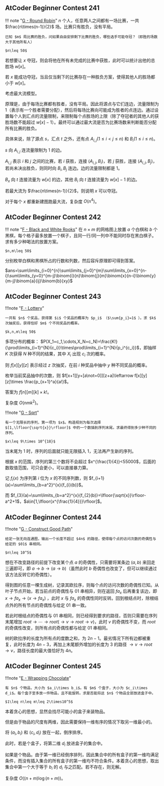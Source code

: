 ## AtCoder Beginner Contest 241

!!! note "[G - Round Robin](https://atcoder.jp/contests/abc241/tasks/abc241_g)"
    $n$ 个人，任意两人之间都有一场比赛，一共 $\frac{n\times(n-1)}{2}$ 场。比赛只有胜负，没有平局。

    已知 $m$ 局比赛的胜负，问如果自由安排剩下比赛的胜负，哪些选手可能夺冠？（即胜的场数大于其他所有人）

    $n\leq 50$

若想要让 $x$ 夺冠，则会将他在所有未完成的比赛中获胜，此时可以统计出他的总胜场 $w[x]$。

若 $x$ 能成功夺冠，当且仅当剩下的比赛存在一种胜负方案，使得其他人的胜场都小于 $w[x]$。

考虑最大流模型。

原理是，由于每场比赛都有胜者，没有平局。因此将源点与它们连边，流量限制为 $1$（表示有一个胜者需要分配），然后将每场比赛向可能成为胜者的点连边。通过设置每个人到汇点的流量限制，来限制每个点胜场的上限（除了夺冠者的其他人的获胜场数不能超过 $w[x]-1$）。最终可以通过最大流是否为比赛场数来判断能否分配所有比赛的胜负。

具体来说，除了源点 $s$，汇点 $t$ 之外，还有点 $A_{i,j}(1\leq i<j\leq n)$ 和 $B_i(1\leq i\leq n)$。

$s$ 向 $A_{i,j}$ 连流量限制为 $1$ 的边。

$A_{i,j}$ 表示 $i$ 和 $j$ 之间的比赛，若 $i$ 获胜，连接 $(A_{i,j},B_i)$，若 $j$ 获胜，连接 $(A_{i,j},B_j)$，若尚未决出胜负，则同时向 $B_i,B_j$ 连边。边的流量限制都是 $1$。

$B_x$ 向 $t$ 连接流量为 $w[x]$ 的边，其他 $B_i$ 向 $t$ 连接流量为 $w[x] - 1$ 的边。

若最大流为 $\frac{n\times(n-1)}{2}$，则说明 $x$ 可以夺冠。

对于每个 $x$ 都重新建图跑最大流，复杂度 $O(n^4)$。

## AtCoder Beginner Contest 242

!!! note "[F - Black and White Rooks](https://atcoder.jp/contests/abc242/tasks/abc242_f)"
    在 $n\times m$ 的网格图上放置 $a$ 个白棋和 $b$ 个黑棋，每个格子最多放置一个棋子，且同一行/同一列中不能同时存在黑白棋子。求有多少种喝法的放置方案。

    $n,m\leq 50$

分别枚举白棋和黑棋所占的行数和列数，然后容斥原理即可得到答案。

$ans=\sum\limits_{i=0}^{n}\sum\limits_{j=0}^{m}\sum\limits_{x=0}^{n-i}\sum\limits_{y=0}^{m-j}\binom{i}{n}\binom{j}{m}\binom{x}{n-i}\binom{y}{m-j}\binom{a}{ij}\binom{b}{xy}$

## AtCoder Beginner Contest 243

!!!note "[F - Lottery](https://atcoder.jp/contests/abc243/tasks/abc243_f)"

    一共有 $n$ 个奖品，获得第 $i$ 个奖品的概率为 $p_i$ （$\sum{p_i}=1$ ）。求 $k$ 次抽奖后，获得恰好 $m$ 个不同奖品的概率。

    $k,n,m\leq 50$

多项分布的概率： $P(X_1=c_1,\cdots,X_N=c_N)=\frac{K!}{\prod\limits_{i=1}^{N}{c_i}}\times\prod\limits_{i=1}^{N}{p_i^{c_i}}$，即抽样 $K$ 次获得 $N$ 种不同的结果，其中 $X_i$ 出现 $c_i$ 次的概率。 

则 $f[x][y][z]$ 表示经过 $z$ 次抽奖，在前 $i$ 种奖品中抽中 $y$ 种不同奖品的概率。

枚举当前奖品抽中的次数，则 $f[x+1][y+[a\not=0]][z+a]\leftarrow f[x][y][z]\times \frac{p_{x+1}^a}{a!}$。

答案为 $f[n][m][k]\times k!$。

复杂度 $O(nmk^2)$。

!!!note "[G - Sqrt](https://atcoder.jp/contests/abc243/tasks/abc243_g)"

    有一个无限长的序列，第一项为 $x$。构造规则为每次选择 $[1,\lfloor{\sqrt{x}}\rfloor]$ 中的一个数插到序列末尾。求最终得到多少种不同的序列。

    $x\leq 9\times 10^{18}$

当末尾为 $1$ 时，序列的后面就只能无限插入 $1$，无法再产生新的序列。

根据 $x$ 的范围，序列的第三个数将不会超过 $x^{\frac{1}{4}}<55000$，后面的数取值范围，可只会更小，可以直接暴力算。

记 $f_i(x)$ 为序列第 $i$ 位为 $x$ 的不同序列数，则 $f_{i+1}(a)=\sum\limits_{b=a^2}^{x}{f_{i}(b)}$。

而 $f_{3}(a)=\sum\limits_{b=a^2}^{x}{f_{2}(b)}=\lfloor{\sqrt{x}}\rfloor-a^2+1$，$a\in[1,\lfloor{x^{\frac{1}{4}}}\rfloor]$。

## AtCoder Beginner Contest 244

!!!note "[G - Construct Good Path](https://atcoder.jp/contests/abc244/tasks/abc244_g)"

    给定一张无向连通图，输出一个长度不超过 $4n$ 的路径，使得每个点的访问次数的奇偶性与给定的 $01$ 串相同。

    $n\leq 10^5$

想在不改变路径的前提下改变某个点 $a$ 的奇偶性，只需要将某条边 $(a,b)$ 来回走三遍即可，即 $a\rightarrow b\rightarrow (a\rightarrow b)$（虽然此时 $b$ 奇偶性也改变了，但可以继续通过该方法反转它的奇偶性）。

得到图的任意一棵生成树，记录其欧拉序，则每个点的访问次数的奇偶性已知。从叶子节点开始，若当前点的奇偶性与 $01$ 串相异，则在返回 $fa_x$ 后再重复该边，即 $x\rightarrow fa_x\rightarrow (x\rightarrow fa_x)$ ，此时 $x$ 与 $fa_x$ 的奇偶性同时反转。回到根结点时，除根结点外的所有节点的奇偶性与给定 $01$ 串一致。

若此时根结点的奇偶性与 $01$ 串相同，则已经得到要求的路径，否则只需要在序列末尾增加 $root \rightarrow \cdots\rightarrow root(\rightarrow v\rightarrow root\rightarrow v)$，此时 $v$ 的奇偶性不变，而 $root$ 的奇偶性改变，则所有点的奇偶性都与给定 $01$ 串相同。

树的欧拉序的长度为所有点的度数之和，为 $2n-1$。最劣情况下所有边都被重复，此时长度为 $4n-3$，再加上末尾额外增加的长度为 $3$ 的路径 $\rightarrow v\rightarrow root\rightarrow v$，路径长度的最大值恰好为 $4n$。

## AtCoder Beginner Contest 245

!!!note "[E - Wrapping Chocolate](https://atcoder.jp/contests/abc245/tasks/abc245_e)"

    有 $n$ 个物品，大小为 $a_i\times b_i$。有 $m$ 个盒子，大小为 $c_i\times d_i$。每个盒子至多放一件物品，且不能旋转。求是否能将这 $n$ 个物品全部放进盒子中。

    $1\leq n\leq m\leq 2\times10^5$

本着贪心的思想，显然会找尽可能小的盒子来装物品。

但是由于物品的尺度有两维，因此需要保持一维有序的情况下取另一维最小的。

将 $(a_i,b_i)$ 和 $(c_i,d_i)$ 放在一起，倒序排序。

此时，若是个盒子，将第二维 $d_i$ 放进盒子的集合中。

如果是个物品。由于第一维已经倒序排列，因此集合中的所有盒子的第一维均满足条件，而没有插入集合的所有盒子的第一维均不符合条件。本着贪心的思想，取出集合中第一个大于等于 $b_i$ 的 $d_i$ 与之匹配。若不存在，则无解。

复杂度 $O((n+m)\log(n+m))$。

